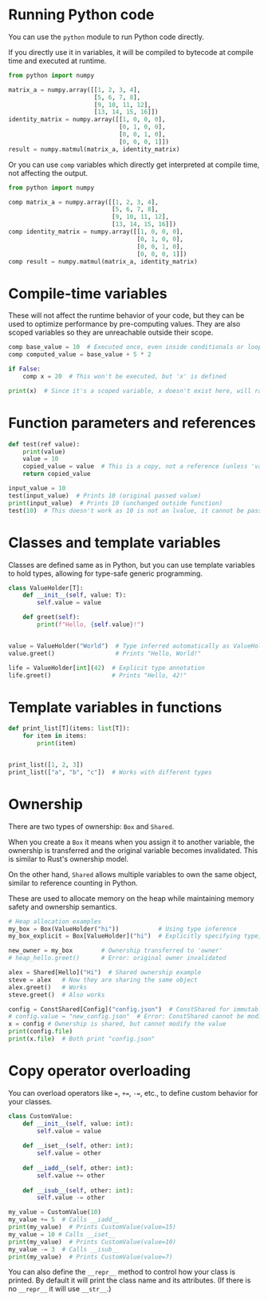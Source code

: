# Running Python code

You can use the `python` module to run Python code directly.

If you directly use it in variables, it will be compiled to bytecode at compile time and executed at runtime.

```py
from python import numpy

matrix_a = numpy.array([[1, 2, 3, 4],
                        [5, 6, 7, 8],
                        [9, 10, 11, 12],
                        [13, 14, 15, 16]])
identity_matrix = numpy.array([[1, 0, 0, 0],
                               [0, 1, 0, 0],
                               [0, 0, 1, 0],
                               [0, 0, 0, 1]])
result = numpy.matmul(matrix_a, identity_matrix)
```

Or you can use `comp` variables which directly get interpreted at compile time, not affecting the output.

```py
from python import numpy

comp matrix_a = numpy.array([[1, 2, 3, 4],
                             [5, 6, 7, 8],
                             [9, 10, 11, 12],
                             [13, 14, 15, 16]])
comp identity_matrix = numpy.array([[1, 0, 0, 0],
                                    [0, 1, 0, 0],
                                    [0, 0, 1, 0],
                                    [0, 0, 0, 1]])
comp result = numpy.matmul(matrix_a, identity_matrix)
```

# Compile-time variables

These will not affect the runtime behavior of your code, but they can be used to optimize performance by pre-computing
values. They are also scoped variables so they are unreachable outside their scope.

```py
comp base_value = 10  # Executed once, even inside conditionals or loops
comp computed_value = base_value + 5 * 2

if False:
    comp x = 20  # This won't be executed, but 'x' is defined

print(x)  # Since it's a scoped variable, x doesn't exist here, will raise an error
```

# Function parameters and references

```py
def test(ref value):
    print(value)
    value = 10
    copied_value = value  # This is a copy, not a reference (unless 'value' is shared)
    return copied_value

input_value = 10
test(input_value)  # Prints 10 (original passed value)
print(input_value)  # Prints 10 (unchanged outside function)
test(10)  # This doesn't work as 10 is not an lvalue, it cannot be passed by reference
```

# Classes and template variables

Classes are defined same as in Python, but you can use template variables to hold types, allowing for type-safe generic
programming.

```py
class ValueHolder[T]:
    def __init__(self, value: T):
        self.value = value

    def greet(self):
        print(f"Hello, {self.value}!")


value = ValueHolder("World")  # Type inferred automatically as ValueHolder[str]
value.greet()                 # Prints "Hello, World!"

life = ValueHolder[int](42)  # Explicit type annotation
life.greet()                 # Prints "Hello, 42!"
```

# Template variables in functions

```py
def print_list[T](items: list[T]):
    for item in items:
        print(item)


print_list([1, 2, 3])
print_list(["a", "b", "c"])  # Works with different types
```

# Ownership

There are two types of ownership: `Box` and `Shared`.

When you create a `Box` it means when you assign it to another variable, the ownership is transferred and the original
variable becomes invalidated. This is similar to Rust's ownership model.

On the other hand, `Shared` allows multiple variables to own the same object, similar to reference counting in Python.

These are used to allocate memory on the heap while maintaining memory safety and ownership semantics.

```py
# Heap allocation examples
my_box = Box(ValueHolder("hi"))           # Using type inference
my_box_explicit = Box[ValueHolder]("hi")  # Explicitly specifying type, same effect

new_owner = my_box        # Ownership transferred to 'owner'
# heap_hello.greet()      # Error: original owner invalidated

alex = Shared[Hello]("Hi")  # Shared ownership example
steve = alex   # Now they are sharing the same object
alex.greet()   # Works
steve.greet()  # Also works

config = ConstShared[Config]("config.json")  # ConstShared for immutable shared ownership
# config.value = "new_config.json"  # Error: ConstShared cannot be modified
x = config # Ownership is shared, but cannot modify the value
print(config.file)
print(x.file)  # Both print "config.json"
```

# Copy operator overloading

You can overload operators like `=`, `+=`, `-=`, etc., to define custom behavior for your classes.

```py
class CustomValue:
    def __init__(self, value: int):
        self.value = value
    
    def __iset__(self, other: int):
        self.value = other
    
    def __iadd__(self, other: int):
        self.value += other
    
    def __isub__(self, other: int):
        self.value -= other

my_value = CustomValue(10)
my_value += 5  # Calls __iadd__
print(my_value)  # Prints CustomValue(value=15)
my_value = 10 # Calls __iset__
print(my_value)  # Prints CustomValue(value=10)
my_value -= 3  # Calls __isub__
print(my_value)  # Prints CustomValue(value=7)
```

You can also define the `__repr__` method to control how your class is printed. By default it will print the class name
and its attributes. (If there is no `__repr__` it will use `__str__`.)
